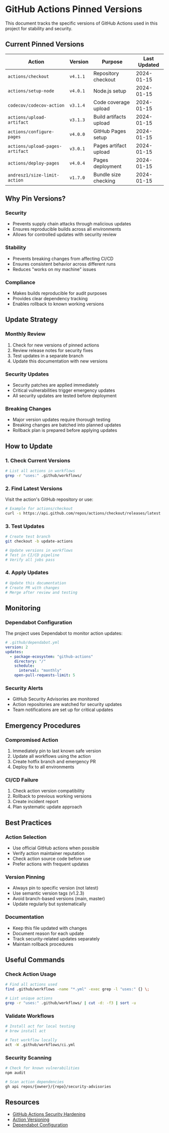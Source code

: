 # GitHub Actions Pinned Versions

This document tracks the specific versions of GitHub Actions used in this project for stability and security.

## Current Pinned Versions

| Action | Version | Purpose | Last Updated |
|--------|---------|---------|--------------|
| `actions/checkout` | `v4.1.1` | Repository checkout | 2024-01-15 |
| `actions/setup-node` | `v4.0.1` | Node.js setup | 2024-01-15 |
| `codecov/codecov-action` | `v3.1.4` | Code coverage upload | 2024-01-15 |
| `actions/upload-artifact` | `v3.1.3` | Build artifacts upload | 2024-01-15 |
| `actions/configure-pages` | `v4.0.0` | GitHub Pages setup | 2024-01-15 |
| `actions/upload-pages-artifact` | `v3.0.1` | Pages artifact upload | 2024-01-15 |
| `actions/deploy-pages` | `v4.0.4` | Pages deployment | 2024-01-15 |
| `andresz1/size-limit-action` | `v1.7.0` | Bundle size checking | 2024-01-15 |

## Why Pin Versions?

### Security
- Prevents supply chain attacks through malicious updates
- Ensures reproducible builds across all environments
- Allows for controlled updates with security review

### Stability
- Prevents breaking changes from affecting CI/CD
- Ensures consistent behavior across different runs
- Reduces "works on my machine" issues

### Compliance
- Makes builds reproducible for audit purposes
- Provides clear dependency tracking
- Enables rollback to known working versions

## Update Strategy

### Monthly Review
1. Check for new versions of pinned actions
2. Review release notes for security fixes
3. Test updates in a separate branch
4. Update this documentation with new versions

### Security Updates
- Security patches are applied immediately
- Critical vulnerabilities trigger emergency updates
- All security updates are tested before deployment

### Breaking Changes
- Major version updates require thorough testing
- Breaking changes are batched into planned updates
- Rollback plan is prepared before applying updates

## How to Update

### 1. Check Current Versions
```bash
# List all actions in workflows
grep -r "uses:" .github/workflows/
```

### 2. Find Latest Versions
Visit the action's GitHub repository or use:
```bash
# Example for actions/checkout
curl -s https://api.github.com/repos/actions/checkout/releases/latest | jq -r .tag_name
```

### 3. Test Updates
```bash
# Create test branch
git checkout -b update-actions

# Update versions in workflows
# Test in CI/CD pipeline
# Verify all jobs pass
```

### 4. Apply Updates
```bash
# Update this documentation
# Create PR with changes
# Merge after review and testing
```

## Monitoring

### Dependabot Configuration
The project uses Dependabot to monitor action updates:

```yaml
# .github/dependabot.yml
version: 2
updates:
  - package-ecosystem: "github-actions"
    directory: "/"
    schedule:
      interval: "monthly"
    open-pull-requests-limit: 5
```

### Security Alerts
- GitHub Security Advisories are monitored
- Action repositories are watched for security updates
- Team notifications are set up for critical updates

## Emergency Procedures

### Compromised Action
1. Immediately pin to last known safe version
2. Update all workflows using the action
3. Create hotfix branch and emergency PR
4. Deploy fix to all environments

### CI/CD Failure
1. Check action version compatibility
2. Rollback to previous working versions
3. Create incident report
4. Plan systematic update approach

## Best Practices

### Action Selection
- Use official GitHub actions when possible
- Verify action maintainer reputation
- Check action source code before use
- Prefer actions with frequent updates

### Version Pinning
- Always pin to specific version (not latest)
- Use semantic version tags (v1.2.3)
- Avoid branch-based versions (main, master)
- Update regularly but systematically

### Documentation
- Keep this file updated with changes
- Document reason for each update
- Track security-related updates separately
- Maintain rollback procedures

## Useful Commands

### Check Action Usage
```bash
# Find all actions used
find .github/workflows -name "*.yml" -exec grep -l "uses:" {} \;

# List unique actions
grep -r "uses:" .github/workflows/ | cut -d: -f3 | sort -u
```

### Validate Workflows
```bash
# Install act for local testing
# brew install act

# Test workflow locally
act -W .github/workflows/ci.yml
```

### Security Scanning
```bash
# Check for known vulnerabilities
npm audit

# Scan action dependencies
gh api repos/{owner}/{repo}/security-advisories
```

## Resources

- [GitHub Actions Security Hardening](https://docs.github.com/en/actions/security-guides/security-hardening-for-github-actions)
- [Action Versioning](https://github.com/actions/toolkit/blob/master/docs/action-versioning.md)
- [Dependabot Configuration](https://docs.github.com/en/code-security/dependabot/dependabot-version-updates/configuration-options-for-the-dependabot.yml-file)